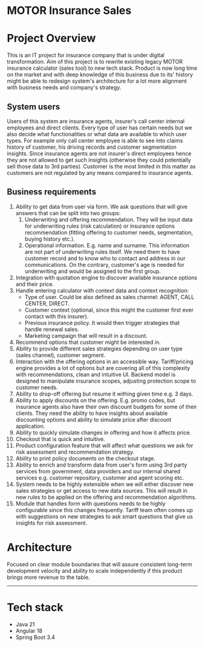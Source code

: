 # MOTOR Insurance Sales

# Project Overview
This is an IT project for insurance company that is under digital transformation.
Aim of this project is to rewrite existing legacy MOTOR insurance calculator (sales tool) to new tech stack. Product is now long time on the market and with deep knowledge of this business due to its' history might be able to redesign system's architecture for a lot more alignment with business needs and company's strategy.

## System users
Users of this system are insurance agents, insurer's call center internal employees and direct clients.
Every type of user has certain needs but we also decide what functionalities or what data are available to which user types. For example only call center employee is able to see into claims history of customer, his driving records and customer segmentation insights. Since insurance agents are not insurer's direct employees hence they are not allowed to get such insights (otherwise they could potentially sell those data to 3rd parties). Customer is the most limited in this matter as customers are not regulated by any means compared to insurance agents.

## Business requirements
1. Ability to get data from user via form. We ask questions that will give answers that can be split into two groups:
   1. Underwriting and offering recommendation. They will be input data for underwriting rules (risk calculation) or insurance options recommendation (fitting offering to customer needs, segmentation, buying history etc.). 
   2. Operational information. E.g. name and surname. This information are not part of underwriting rules itself. We need them to have customer record and to know who to contact and address in our communications. On the contrary, customer's age is needed for underwriting and would be assigned to the first group.
2. Integration with quotation engine to discover available insurance options and their price. 
3. Handle entering calculator with context data and context recognition:
   - Type of user. Could be also defined as sales channel: AGENT, CALL CENTER, DIRECT.
   - Customer context (optional, since this might the customer first ever contact with this insurer).
   - Previous insurance policy. It would then trigger strategies that handle renewal sales.
   - Marketing campaign that will result in a discount.
4. Recommend options that customer might be interested in.
5. Ability to provide different sales strategies depending on user type (sales channel), customer segment.
6. Interaction with the offering options in an accessible way. Tariff/pricing engine provides a lot of options but are covering all of this complexity with recommendations, clean and intuitive UI. Backend model is designed to manipulate insurance scopes, adjusting protection scope to customer needs.
7. Ability to drop-off offering but resume it withing given time e.g. 3 days.
8. Ability to apply discounts on the offering. E.g. promo codes, but insurance agents also have their own discount budgets for some of their clients. They need the ability to have insights about available discounting options and ability to simulate price after discount application.
9. Ability to quickly simulate changes in offering and how it affects price.
10. Checkout that is quick and intuitive.
11. Product configuration feature that will affect what questions we ask for risk assessment and recommendation strategy.
12. Ability to print policy documents on the checkout stage.
13. Ability to enrich and transform data from user's form using 3rd party services from government, data providers and our internal shared services e.g. customer repository, customer and agent scoring etc.
14. System needs to be highly extensible when we will either discover new sales strategies or get access to new data sources. This will result in new rules to be applied on the offering and recommendation algorithms.
15. Module that handles form with questions needs to be highly configurable since this changes frequently. Tariff team often comes up with suggestions on new strategies to ask smart questions that give us insights for risk assessment.

# Architecture
Focused on clear module boundaries that will assure consistent long-term development velocity and ability to scale independently if this product brings more revenue to the table. 



---

# Tech stack
- Java 21
- Angular 18
- Spring Boot 3.4
